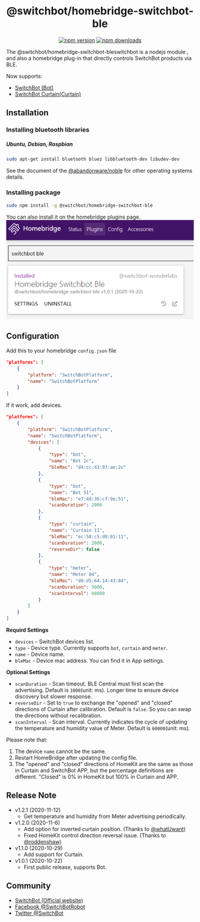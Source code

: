 <span align="center">

# @switchbot/homebridge-switchbot-ble

[![npm version](https://badgen.net/npm/v/@switchbot/homebridge-switchbot-ble)](https://www.npmjs.com/package/@switchbot/homebridge-switchbot-ble)
[![npm downloads](https://badgen.net/npm/dt/@switchbot/homebridge-switchbot-ble)](https://www.npmjs.com/package/@switchbot/homebridge-switchbot-ble)

</span>

The @switchbot/homebridge-switchbot-bleswitchbot is a nodejs module , and also a homebridge plug-in that directly controls SwitchBot products via BLE.

Now supports:
 * [SwitchBot (Bot)](https://www.switch-bot.com/products/switchbot-bot)
 * [SwitchBot Curtain(Curtain)](https://www.switch-bot.com/products/switchbot-curtain)


## Installation
### Installing bluetooth libraries
##### Ubuntu, Debian, Raspbian
```sh
sudo apt-get install bluetooth bluez libbluetooth-dev libudev-dev
```
See the document of the [@abandonware/noble](https://github.com/abandonware/noble#readme) for other operating systems details.

### Installing package
```sh
sudo npm install -g @switchbot/homebridge-switchbot-ble
```
You can also install it on the homebridge plugins page.
![homebridge-plugins-search](image/homebridge-plugins-search.png)

## Configuration
Add this to your homebridge `config.json` file
```json
"platforms": [
    {
        "platform": "SwitchBotPlatform",
        "name": "SwitchBotPlatform"
    }
]
```
If it work, add devices.
```json
"platforms": [
    {
        "platform": "SwitchBotPlatform",
        "name": "SwitchBotPlatform",
        "devices": [
            {
                "type": "bot",
                "name": "Bot 2c",
                "bleMac": "d4:cc:43:97:ae:2c"
            },
            {
                "type": "bot",
                "name": "Bot 51",
                "bleMac": "e7:4d:36:cf:9e:51",
                "scanDuration": 2000
            },
            {
                "type": "curtain",
                "name": "Curtain 11",
                "bleMac": "ec:58:c5:d0:01:11",
                "scanDuration": 2000,
                "reverseDir": false
            },
            {
                "type": "meter",
                "name": "Meter 84",
                "bleMac": "d0:d5:64:14:43:84",
                "scanDuration": 5000,
                "scanInterval": 60000
            }
        ]
    }
]
```

**Requird Settings**
* `devices` - SwitchBot devices list.
* `type` - Device type. Currently supports `bot`, `curtain` and `meter`.
* `name` - Device name.
* `bleMac` - Device mac address. You can find it in App settings.

**Optional Settings**
* `scanDuration` - Scan timeout. BLE Central must first scan the advertising. Default is `1000`(unit: ms). Longer time to ensure device discovery but slower response.
* `reverseDir` - Set to `true` to exchange the "opened" and "closed" directions of Curtain after calibration. Default is `false`. So you can swap the directions without recalibration.
* `scanInterval` - Scan interval. Currently indicates the cycle of updating the temperature and humidity value of Meter. Default is `60000`(unit: ms).

Please note that:

1. The device `name` cannot be the same.
2. Restart HomeBridge after updating the config file.
3. The "opened" and "closed" directions of HomeKit are the same as those in Curtain and SwitchBot APP, but the percentage definitions are different. "Closed" is 0% in HomeKit but 100% in Curtain and APP.

## Release Note
* v1.2.1 (2020-11-12)
  * Get temperature and humidity from Meter advertising periodically.
* v1.2.0 (2020-11-6)
  * Add option for inverted curtain position. (Thanks to [@whatUwant](https://github.com/SwitchBot/homebridge-switchbot-ble/pull/4))
  * Fixed HomeKit control direction reversal issue. (Thanks to [@roddenshaw](https://github.com/SwitchBot/homebridge-switchbot-ble/issues/5))
* v1.1.0 (2020-10-29)
  * Add support for Curtain.
* v1.0.1 (2020-10-22)
  * First public release, supports Bot.

## Community

* [SwitchBot (Official website)](https://www.switch-bot.com/)
* [Facebook @SwitchBotRobot](https://www.facebook.com/SwitchBotRobot/) 
* [Twitter @SwitchBot](https://twitter.com/switchbot) 
